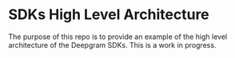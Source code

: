 # SDKs High Level Architecture

The purpose of this repo is to provide an example of the high level architecture of the Deepgram SDKs. This is a work in progress.
